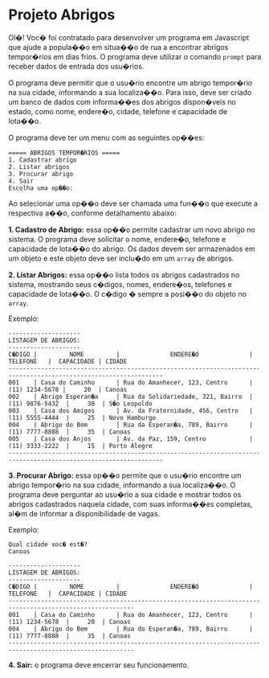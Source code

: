 
# Projeto Abrigos

Ol�! Voc� foi contratado para desenvolver um programa em Javascript que ajude a popula��o em situa��o de rua a encontrar abrigos tempor�rios em dias frios. O programa deve utilizar o comando `prompt` para receber dados de entrada dos usu�rios.

O programa deve permitir que o usu�rio encontre um abrigo tempor�rio na sua cidade, informando a sua localiza��o. Para isso, deve ser criado um banco de dados com informa��es dos abrigos dispon�veis no estado, como nome, endere�o, cidade, telefone e capacidade de lota��o.

O programa deve ter um menu com as seguintes op��es:

```
===== ABRIGOS TEMPOR�RIOS =====
1. Cadastrar abrigo
2. Listar abrigos
3. Procurar abrigo
4. Sair
Escolha uma op��o:
```

Ao selecionar uma op��o deve ser chamada uma fun��o que execute a respectiva a��o, conforme detalhamento abaixo:

**1. Cadastro de Abrigo:** essa op��o permite cadastrar um novo abrigo no sistema. O programa deve solicitar o nome, endere�o, telefone e capacidade de lota��o do abrigo. Os dados devem ser armazenados em um objeto e este objeto deve ser inclu�do em um `array` de abrigos.

**2. Listar Abrigos:** essa op��o lista todos os abrigos cadastrados no sistema, mostrando seus c�digos, nomes, endere�os, telefones e capacidade de lota��o. O c�digo � sempre a posi��o do objeto no `array`.

Exemplo:

```
--------------------
LISTAGEM DE ABRIGOS:
--------------------
C�DIGO |         NOME         |              ENDERE�O              |   TELEFONE   |  CAPACIDADE | CIDADE
-----------------------------------------------------------------------------------------------------------------
001    | Casa do Caminho      | Rua do Amanhecer, 123, Centro      |   (11) 1234-5678 |     20  | Canoas
002    | Abrigo Esperan�a     | Rua da Solidariedade, 321, Bairro  |  (11) 9876-5432  |     30  | S�o Leopoldo
003    | Casa dos Amigos      | Av. da Fraternidade, 456, Centro   |  (11) 5555-4444  |     25  | Novo Hamburgo
004    | Abrigo do Bem        | Rua da Esperan�a, 789, Bairro      |  (11) 7777-8888  |     35  | Canoas
005    | Casa dos Anjos       | Av. da Paz, 159, Centro            |  (11) 3333-2222  |     15  | Porto Alegre
-----------------------------------------------------------------------------------------------------------------
```

**3. Procurar Abrigo:** essa op��o permite que o usu�rio encontre um abrigo tempor�rio na sua cidade, informando a sua localiza��o. O programa deve perguntar ao usu�rio a sua cidade e mostrar todos os abrigos cadastrados naquela cidade, com suas informa��es completas, al�m de informar a disponibilidade de vagas.

Exemplo:

```
Qual cidade voc� est�?
Canoas

--------------------
LISTAGEM DE ABRIGOS:
--------------------
C�DIGO |         NOME         |              ENDERE�O              |   TELEFONE   |  CAPACIDADE | CIDADE
---------------------------------------------------------------------------------------------------------
001    | Casa do Caminho      | Rua do Amanhecer, 123, Centro      |  (11) 1234-5678  |     20  | Canoas
004    | Abrigo do Bem        | Rua da Esperan�a, 789, Bairro      |  (11) 7777-8888  |     35  | Canoas
---------------------------------------------------------------------------------------------------------
```

**4. Sair:** o programa deve encerrar seu funcionamento.

